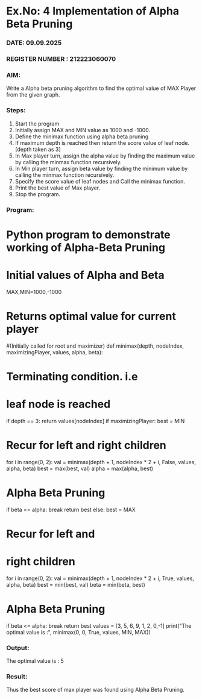 # Ex.No: 4   Implementation of Alpha Beta Pruning 
### DATE: 09.09.2025                                                                           
### REGISTER NUMBER : 212223060070
### AIM: 
Write a Alpha beta pruning algorithm to find the optimal value of MAX Player from the given graph.
### Steps:
1. Start the program
2. Initially  assign MAX and MIN value as 1000 and -1000.
3.  Define the minimax function  using alpha beta pruning
4.  If maximum depth is reached then return the score value of leaf node. [depth taken as 3]
5.  In Max player turn, assign the alpha value by finding the maximum value by calling the minmax function recursively.
6.  In Min player turn, assign beta value by finding the minimum value by calling the minmax function recursively.
7.  Specify the score value of leaf nodes and Call the minimax function.
8.  Print the best value of Max player.
9.  Stop the program. 

### Program:
 # Python program to demonstrate working of Alpha-Beta Pruning
 # Initial values of Alpha and Beta
 MAX,MIN=1000,-1000
 # Returns optimal value for current player
 #(Initially called for root and maximizer)
 def minimax(depth, nodeIndex, maximizingPlayer,
 values, alpha, beta):
 # Terminating condition. i.e
 # leaf node is reached
 if depth == 3:
 return values[nodeIndex]
 if maximizingPlayer:
 best = MIN
 # Recur for left and right children
 for i in range(0, 2):
 val = minimax(depth + 1, nodeIndex * 2 + i,
 False, values, alpha, beta)
 best = max(best, val)
 alpha = max(alpha, best)
# Alpha Beta Pruning
 if beta <= alpha:
 break
 return best
 else:
 best = MAX
 # Recur for left and
 # right children
 for i in range(0, 2):
 val = minimax(depth + 1, nodeIndex * 2 + i,
 True, values, alpha, beta)
 best = min(best, val)
 beta = min(beta, best)
 # Alpha Beta Pruning
 if beta <= alpha:
 break
 return best
 values = [3, 5, 6, 9, 1, 2, 0,-1]
 print("The optimal value is :", minimax(0, 0, True, values, MIN, MAX))

### Output:

The optimal value is : 5

### Result:
Thus the best score of max player was found using Alpha Beta Pruning.
